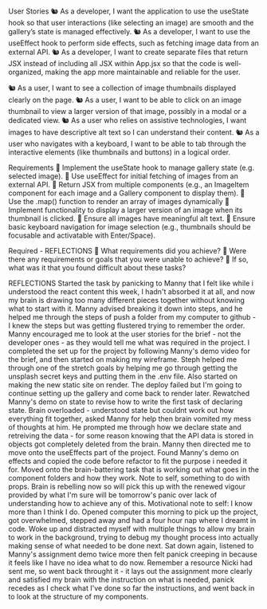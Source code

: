 User Stories
🐿️ As a developer, I want the application to use the useState hook so that user interactions (like selecting an image) are smooth and the gallery’s state is managed effectively.
🐿️ As a developer, I want to use the useEffect hook to perform side effects, such as fetching image data from an external API.
🐿️ As a developer, I want to create separate files that return JSX instead of including all JSX within App.jsx so that the code is well-organized, making the app more maintainable and reliable for the user.

🐿️ As a user, I want to see a collection of image thumbnails displayed clearly on the page.
🐿️ As a user, I want to be able to click on an image thumbnail to view a larger version of that image, possibly in a modal or a dedicated view.
🐿️ As a user who relies on assistive technologies, I want images to have descriptive alt text so I can understand their content.
🐿️ As a user who navigates with a keyboard, I want to be able to tab through the interactive elements (like thumbnails and buttons) in a logical order.

Requirements
🎯 Implement the useState hook to manage gallery state (e.g. selected image).
🎯 Use useEffect for initial fetching of images from an external API.
🎯 Return JSX from multiple components (e.g., an ImageItem component for each image and a Gallery component to display them).
🎯 Use the .map() function to render an array of images dynamically
🎯 Implement functionality to display a larger version of an image when its thumbnail is clicked.
🎯 Ensure all images have meaningful alt text.
🎯 Ensure basic keyboard navigation for image selection (e.g., thumbnails should be focusable and activatable with Enter/Space).

Required - REFLECTIONS
🎯 What requirements did you achieve?
🎯 Were there any requirements or goals that you were unable to achieve?
🎯 If so, what was it that you found difficult about these tasks?

REFLECTIONS
Started the task by panicking to Manny that I felt like while i understood the react content this week, I hadn't absorbed it at all, and now my brain is drawing too many different pieces together without knowing what to start with it. Manny advised breaking it down into steps, and he helped me through the steps of push a folder from my computer to github - I knew the steps but was getting flustered trying to remember the order. Manny encouraged me to look at the user stories for the brief - not the developer ones - as they would tell me what was required in the project. I completed the set up for the project by following Manny's demo video for the brief, and then started on making my wireframe.
Steph helped me through one of the stretch goals by helping me go through getting the unsplash secret keys and putting them in the .env file. Also started on making the new static site on render. The deploy failed but I'm going to continue setting up the gallery and come back to render later.
Rewatched Manny's demo on state to revise how to write the first task of declaring state. Brain overloaded - understood state but couldnt work out how everything fit together, asked Manny for help then brain vomited my mess of thoughts at him. He prompted me through how we declare state and retreiving the data - for some reason knowing that the API data is stored in objects got completely deleted from the brain. Manny then directed me to move onto the useEffects part of the project. Found Manny's demo on effects and copied the code before refactor to fit the purpose i needed it for.
Moved onto the brain-battering task that is working out what goes in the component folders and how they work. Note to self, something to do with props. Brain is rebelling now so will pick this up with the renewed vigour provided by what I'm sure will be tomorrow's panic over lack of understanding how to achieve any of this. Motivational note to self: I know more than I think I do.
Opened computer this morning to pick up the project, got overwhelmed, stepped away and had a four hour nap where I dreamt in code. Woke up and distracted myself with multiple things to allow my brain to work in the background, trying to debug my thought process into actually making sense of what needed to be done next. Sat down again, listened to Manny's assignment demo twice more then felt panick creeping in because it feels like I have no idea what to do now. Remember a resource Nicki had sent me, so went back throught it - it lays out the assignment more clearly and satisfied my brain with the instruction on what is needed, panick recedes as I check what I've done so far the instructions, and went back in to look at the structure of my components.
